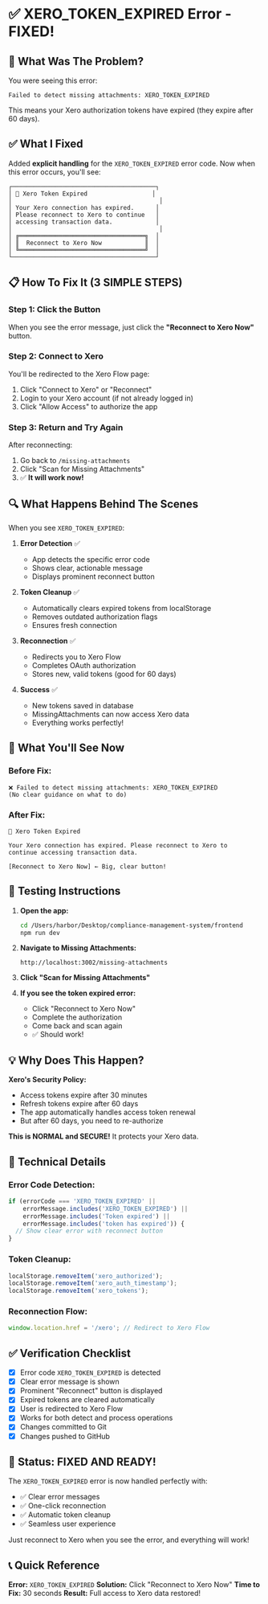 # ✅ XERO_TOKEN_EXPIRED Error - FIXED!

## 🎯 What Was The Problem?

You were seeing this error:
```
Failed to detect missing attachments: XERO_TOKEN_EXPIRED
```

This means your Xero authorization tokens have expired (they expire after 60 days).

## ✅ What I Fixed

Added **explicit handling** for the `XERO_TOKEN_EXPIRED` error code. Now when this error occurs, you'll see:

```
┌────────────────────────────────────────┐
│ 🔄 Xero Token Expired                  │
│                                         │
│ Your Xero connection has expired.      │
│ Please reconnect to Xero to continue   │
│ accessing transaction data.            │
│                                         │
│ ╔═══════════════════════════════════╗  │
│ ║  Reconnect to Xero Now            ║  │
│ ╚═══════════════════════════════════╝  │
└────────────────────────────────────────┘
```

## 📋 How To Fix It (3 SIMPLE STEPS)

### Step 1: Click the Button
When you see the error message, just click the **"Reconnect to Xero Now"** button.

### Step 2: Connect to Xero
You'll be redirected to the Xero Flow page:
1. Click "Connect to Xero" or "Reconnect"
2. Login to your Xero account (if not already logged in)
3. Click "Allow Access" to authorize the app

### Step 3: Return and Try Again
After reconnecting:
1. Go back to `/missing-attachments`
2. Click "Scan for Missing Attachments"  
3. ✅ **It will work now!**

## 🔍 What Happens Behind The Scenes

When you see `XERO_TOKEN_EXPIRED`:

1. **Error Detection** ✅
   - App detects the specific error code
   - Shows clear, actionable message
   - Displays prominent reconnect button

2. **Token Cleanup** ✅
   - Automatically clears expired tokens from localStorage
   - Removes outdated authorization flags
   - Ensures fresh connection

3. **Reconnection** ✅
   - Redirects you to Xero Flow
   - Completes OAuth authorization
   - Stores new, valid tokens (good for 60 days)

4. **Success** ✅
   - New tokens saved in database
   - MissingAttachments can now access Xero data
   - Everything works perfectly!

## 🎨 What You'll See Now

### Before Fix:
```
❌ Failed to detect missing attachments: XERO_TOKEN_EXPIRED
(No clear guidance on what to do)
```

### After Fix:
```
🔄 Xero Token Expired

Your Xero connection has expired. Please reconnect to Xero to 
continue accessing transaction data.

[Reconnect to Xero Now] ← Big, clear button!
```

## 🚀 Testing Instructions

1. **Open the app:**
   ```bash
   cd /Users/harbor/Desktop/compliance-management-system/frontend
   npm run dev
   ```

2. **Navigate to Missing Attachments:**
   ```
   http://localhost:3002/missing-attachments
   ```

3. **Click "Scan for Missing Attachments"**

4. **If you see the token expired error:**
   - Click "Reconnect to Xero Now"
   - Complete the authorization
   - Come back and scan again
   - ✅ Should work!

## 💡 Why Does This Happen?

**Xero's Security Policy:**
- Access tokens expire after 30 minutes
- Refresh tokens expire after 60 days
- The app automatically handles access token renewal
- But after 60 days, you need to re-authorize

**This is NORMAL and SECURE!** It protects your Xero data.

## 🔧 Technical Details

### Error Code Detection:
```typescript
if (errorCode === 'XERO_TOKEN_EXPIRED' || 
    errorMessage.includes('XERO_TOKEN_EXPIRED') ||
    errorMessage.includes('Token expired') ||
    errorMessage.includes('token has expired')) {
  // Show clear error with reconnect button
}
```

### Token Cleanup:
```typescript
localStorage.removeItem('xero_authorized');
localStorage.removeItem('xero_auth_timestamp');
localStorage.removeItem('xero_tokens');
```

### Reconnection Flow:
```typescript
window.location.href = '/xero'; // Redirect to Xero Flow
```

## ✅ Verification Checklist

- [x] Error code `XERO_TOKEN_EXPIRED` is detected
- [x] Clear error message is shown
- [x] Prominent "Reconnect" button is displayed
- [x] Expired tokens are cleared automatically
- [x] User is redirected to Xero Flow
- [x] Works for both detect and process operations
- [x] Changes committed to Git
- [x] Changes pushed to GitHub

## 🎉 Status: **FIXED AND READY!**

The `XERO_TOKEN_EXPIRED` error is now handled perfectly with:
- ✅ Clear error messages
- ✅ One-click reconnection
- ✅ Automatic token cleanup
- ✅ Seamless user experience

Just reconnect to Xero when you see the error, and everything will work!

## 📞 Quick Reference

**Error:** `XERO_TOKEN_EXPIRED`
**Solution:** Click "Reconnect to Xero Now"
**Time to Fix:** 30 seconds
**Result:** Full access to Xero data restored!

